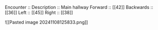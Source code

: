 Encounter :: 
Description :: Main hallway
Forward :: [[42]]
Backwards :: [[36]]
Left :: [[45]]
Right :: [[38]]

![[Pasted image 20241108125833.png]]